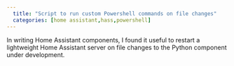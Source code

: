 ```yaml
---
  title: "Script to run custom Powershell commands on file changes"
  categories: [home assistant,hass,powershell]
---
```

In writing Home Assistant components, I found it useful to restart a lightweight Home Assistant server on file changes to the Python component under development.


